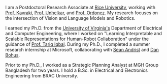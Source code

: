 I am a Postdoctoral Research Associate at [Rice University](https://www.rice.edu), working with [Prof. Kavraki](https://profiles.rice.edu/faculty/lydia-e-kavraki), [Prof. Unhelkar](https://profiles.rice.edu/faculty/vaibhav-unhelkar), and [Prof. Ordonez](https://profiles.rice.edu/faculty/vicente-ordonez-roman). My research focuses on the intersection of Vision and Language Models and Robotics.

I earned my Ph.D. from the [University of Virginia's](http://virginia.edu/)  Department of Electrical and Computer Engineering, where I worked on "Learning Interpretable and Scalable Representations for Human-Robot Collaboration" under the guidance of [Prof. Tariq Iqbal](https://www.tiqbal.com/). During my Ph.D., I completed a summer research internship at Microsoft, collaborating with [Sean Andrist](https://seanandrist.com/) and [Dan Bohus](https://www.danbohus.com/).

Prior to my Ph.D., I worked as a Strategic Planning Analyst at MGH Group Bangladesh for two years. I hold a B.Sc. in Electrical and Electronics Engineering from BRAC University.